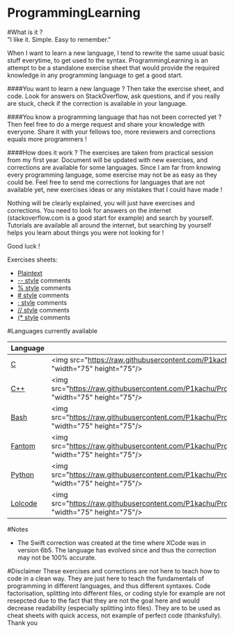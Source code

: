ProgrammingLearning
===================

#What is it ?    
"I like it. Simple. Easy to remember."    

When I want to learn a new language, I tend to rewrite the same usual basic stuff everytime, to get used to the syntax.  ProgrammingLearning is an attempt to be a standalone exercise sheet that would provide the required knowledge in any programming language to get a good start.     


####You want to learn a new language ?
Then take the exercise sheet, and code. Look for answers on StackOverflow, ask questions, and if you really are stuck, check if the correction is available in your language.     

####You know a programming language that has not been corrected yet ?
Then feel free to do a merge request and share your knowledge with everyone. Share it with your fellows too, more reviewers and corrections equals more programmers ! 


####How does it work ?
The exercises are taken from practical session from my first year.
Document will be updated with new exercises, and corrections are available for some languages.
Since I am far from knowing every programming language, some exercise may not be as easy as they could be.
Feel free to send me corrections for languages that are not available yet,
new exercises ideas or any mistakes that I could have made !

Nothing will be clearly explained, you will just have exercises and corrections.
You need to look for answers on the internet (stackoverflow.com is a good start for example) and search by yourself.
Tutorials are available all around the internet, but searching by yourself helps you learn about things
you were not looking for !


Good luck !    

Exercises sheets:     
- [Plaintext]
- [\-\- style] comments
- [%  style] comments
- [#  style] comments
- [;  style] comments
- [// style] comments
- [(* style] comments


#Languages currently available

Language |      | Language |      |
---------|------|----------|------|
[C]        | <img src="https://raw.githubusercontent.com/P1kachu/ProgrammingLearning/master/assets/c.png" "width="75" height="75"/> | [C#]       | <img src="https://raw.githubusercontent.com/P1kachu/ProgrammingLearning/master/assets/cs.png" "width="75" height="75"/> 
[C++]      | <img src="https://raw.githubusercontent.com/P1kachu/ProgrammingLearning/master/assets/cpp.png" "width="75" height="75"/> | [Java]     | <img src="https://raw.githubusercontent.com/P1kachu/ProgrammingLearning/master/assets/java.png" "width="75" height="75"/> 
[Bash]     | <img src="https://raw.githubusercontent.com/P1kachu/ProgrammingLearning/master/assets/bash.png" "width="75" height="75"/> | [Swift]    | <img src="https://raw.githubusercontent.com/P1kachu/ProgrammingLearning/master/assets/swift.png" "width="75" height="75"/> 
[Fantom]   | <img src="https://raw.githubusercontent.com/P1kachu/ProgrammingLearning/master/assets/fantom.png" "width="75" height="75"/> | [Golang]   | <img src="https://raw.githubusercontent.com/P1kachu/ProgrammingLearning/master/assets/golang.png" "width="75" height="75"/> 
[Python]   | <img src="https://raw.githubusercontent.com/P1kachu/ProgrammingLearning/master/assets/python.png" "width="75" height="75"/> | [Python3]  |  <img src="https://raw.githubusercontent.com/P1kachu/ProgrammingLearning/master/assets/python3.png" "width="75" height="75"/> 
[Lolcode]  | <img src="https://raw.githubusercontent.com/P1kachu/ProgrammingLearning/master/assets/lolcode.png" "width="75" height="75"/> |

#Notes
- The Swift correction was created at the time where XCode was in version 6b5. The language has evolved since and thus the correction may not be 100% accurate.

#Disclaimer
These exercises and corrections are not here to teach how to code in a clean way.
They are just here to teach the fundamentals of programming in different languages, and thus different syntaxes.
Code factorisation, splitting into different files, or coding style for example are not resepcted due to the fact that they are not the goal here and would decrease readability (especially splitting into files).
They are to be used as cheat sheets with quick access, not example of perfect code (thanksfully).  
Thank you

[C]: Corrections/Correction_C.c "C Correction"
[C#]: Corrections/Correction_C%23.cs "C# Correction"
[C++]: Corrections/Correction_C++.cpp "C++ Correction"
[Java]: Corrections/Correction_Java.java "Java Correction"
[Bash]: Corrections/Correction_Bash.sh "Bash Correction"
[Swift]: Corrections/Correction_Swift.swift "Swift Correction"
[Fantom]: Corrections/Correction_Fantom.fan "Fantom Correction"
[Golang]: Corrections/Correction_Golang.go "Golang Correction"
[Python]: Corrections/Correction_Python.py "Python Correction"
[Python3]: Corrections/Correction_Python3.py "Python3 Correction"
[Lolcode]: Corrections/Correction_Lolcode.lol "Lolcode Correction"

[\-\- style]: Exercises/Exercises(Double-Dash-Style_comments).txt "--"
[%  style]: Exercises/Exercises(Percent-Style_comments).txt "%"
[#  style]: Exercises/Exercises(Hashtag-Style_comments).txt "#"
[;  style]: Exercises/Exercises(Semicolon-Style_comments).txt ";"
[// style]: Exercises/Exercises(Slash-Style_comments).txt "//"
[(* style]: Exercises/Exercises(Parenthesis-Style_comments).txt "(*"
[Plaintext]: Exercises/Exercises(Plaintext).txt "Text"
